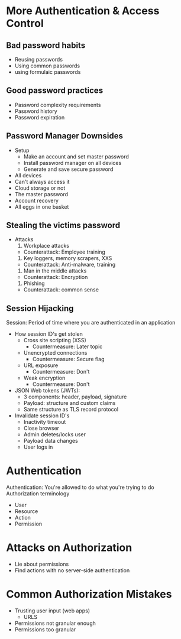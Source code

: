 More Authentication & Access Control
==========================

## Bad password habits
* Reusing passwords
* Using common passwords
* using formulaic passwords

## Good password practices
* Password complexity requirements
* Password history
* Password expiration

## Password Manager Downsides
* Setup
  * Make an account and set master password
  * Install password manager on all devices
  * Generate and save secure password
* All devices
* Can't always access it
* Cloud storage or not
* The master password
* Account recovery
* All eggs in one basket

## Stealing the victims password
* Attacks
  1. Workplace attacks
    * Counterattack: Employee training
  1. Key loggers, memory scrapers, XXS
    * Counterattack: Anti-malware, training
  1. Man in the middle attacks
    * Counterattack: Encryption
  1. Phishing
    * Counterattack: common sense

## Session Hijacking
Session: Period of time where you are authenticated in an application
* How session ID's get stolen
  * Cross site scripting (XSS)
    * Countermeasure: Later topic
  * Unencrypted connections
    * Countermeasure: Secure flag
  * URL exposure
    * Countermeasure: Don't
  * Weak encryption
    * Countermeasure: Don't
* JSON Web tokens (JWTs):
  * 3 components: header, payload, signature
  * Payload: structure and custom claims
  * Same structure as TLS record protocol
* Invalidate session ID's
  * Inactivity timeout
  * Close browser
  * Admin deletes/locks user
  * Payload data changes
  * User logs in

# Authentication
Authentication: You're allowed to do what you're trying to do  
Authorization terminology
* User
* Resource
* Action
* Permission

# Attacks on Authorization
* Lie about permissions
* Find actions with no server-side authentication

# Common Authorization Mistakes
* Trusting user input (web apps)
  * URLS
* Permissions not granular enough
* Permissions too granular
